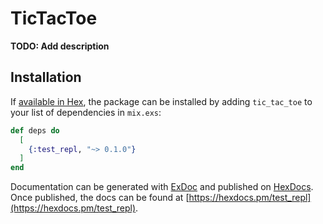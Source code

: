 # TicTacToe

**TODO: Add description**

## Installation

If [available in Hex](https://hex.pm/docs/publish), the package can be installed
by adding `tic_tac_toe` to your list of dependencies in `mix.exs`:

```elixir
def deps do
  [
    {:test_repl, "~> 0.1.0"}
  ]
end
```

Documentation can be generated with [ExDoc](https://github.com/elixir-lang/ex_doc)
and published on [HexDocs](https://hexdocs.pm). Once published, the docs can
be found at [https://hexdocs.pm/test_repl](https://hexdocs.pm/test_repl).

